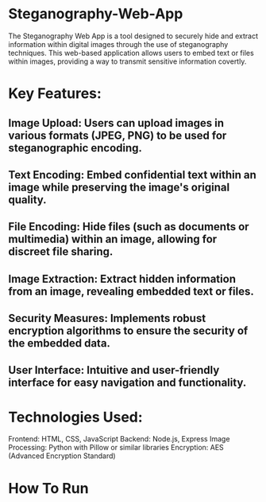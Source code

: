 # Steganography-Web-App 

The Steganography Web App is a tool designed to securely hide and extract information within digital images through the use of steganography techniques. This web-based application allows users to embed text or files within images, providing a way to transmit sensitive information covertly.

# Key Features:

## Image Upload: Users can upload images in various formats (JPEG, PNG) to be used for steganographic encoding.

## Text Encoding: Embed confidential text within an image while preserving the image's original quality.

## File Encoding: Hide files (such as documents or multimedia) within an image, allowing for discreet file sharing.

## Image Extraction: Extract hidden information from an image, revealing embedded text or files.

## Security Measures: Implements robust encryption algorithms to ensure the security of the embedded data.

## User Interface: Intuitive and user-friendly interface for easy navigation and functionality.


# Technologies Used:

Frontend: HTML, CSS, JavaScript
Backend: Node.js, Express
Image Processing: Python with Pillow or similar libraries
Encryption: AES (Advanced Encryption Standard)

# How To Run

